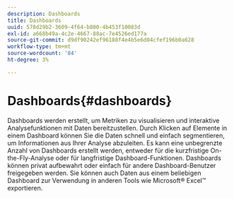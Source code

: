 ```yaml
---
description: Dashboards
title: Dashboards
uuid: 578d29b2-3609-4f64-b800-4b453f10083d
exl-id: a668b49a-4c2e-4667-88ac-7e4526ed177a
source-git-commit: d9df90242ef96188f4e4b5e6d04cfef196b0a628
workflow-type: tm+mt
source-wordcount: '84'
ht-degree: 3%

---
```


# Dashboards{#dashboards}

Dashboards werden erstellt, um Metriken zu visualisieren und interaktive Analysefunktionen mit Daten bereitzustellen. Durch Klicken auf Elemente in einem Dashboard können Sie die Daten schnell und einfach segmentieren, um Informationen aus Ihrer Analyse abzuleiten. Es kann eine unbegrenzte Anzahl von Dashboards erstellt werden, entweder für die kurzfristige On-the-Fly-Analyse oder für langfristige Dashboard-Funktionen. Dashboards können privat aufbewahrt oder einfach für andere Dashboard-Benutzer freigegeben werden. Sie können auch Daten aus einem beliebigen Dashboard zur Verwendung in anderen Tools wie Microsoft® Excel™ exportieren.
